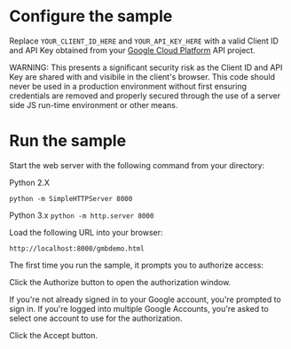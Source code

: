 
# Configure the sample

Replace `YOUR_CLIENT_ID_HERE` and `YOUR_API_KEY_HERE` with a valid Client ID and API Key obtained from your [Google Cloud Platform](https://cloud.google.com/console) API project.

WARNING: This presents a significant security risk as the Client ID and API Key are shared with and visibile in the client's browser. This code should never be used in a production environment without first ensuring credentials are removed and properly secured through the use of a server side JS run-time environment or other means.

# Run the sample

Start the web server with the following command from your  directory:

Python 2.X

`python -m SimpleHTTPServer 8000`

Python 3.x
`python -m http.server 8000`

Load the following URL into your browser:

`http://localhost:8000/gmbdemo.html`

The first time you run the sample, it prompts you to authorize access:

Click the Authorize button to open the authorization window.

If you're not already signed in to your Google account, you're prompted to sign in. If you're logged into multiple Google Accounts, you're asked to select one account to use for the authorization.

Click the Accept button.


